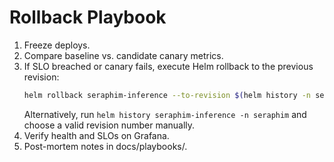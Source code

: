 # Rollback Playbook

1. Freeze deploys.
2. Compare baseline vs. candidate canary metrics.
3. If SLO breached or canary fails, execute Helm rollback to the previous revision:
   ```bash
   helm rollback seraphim-inference --to-revision $(helm history -n seraphim seraphim-inference -o json | jq -r '.[-2].revision')
   ```
   Alternatively, run `helm history seraphim-inference -n seraphim` and choose a valid revision number manually.
4. Verify health and SLOs on Grafana.
5. Post-mortem notes in docs/playbooks/.


